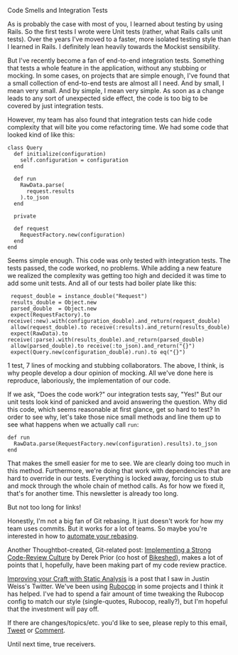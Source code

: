 Code Smells and Integration Tests

As is probably the case with most of you, I learned about testing by using Rails. So the first tests I wrote were Unit tests (rather, what Rails calls unit tests). Over the years I've moved to a faster, more isolated testing style than I learned in Rails. I definitely lean heavily towards the Mockist sensibility.

But I've recently become a fan of end-to-end integration tests. Something that tests a whole feature in the application, without any stubbing or mocking. In some cases, on projects that are simple enough, I've found that a small collection of end-to-end tests are almost all I need. And by small, I mean very small. And by simple, I mean very simple. As soon as a change leads to any sort of unexpected side effect, the code is too big to be covered by just integration tests.

However, my team has also found that integration tests can hide code complexity that will bite you come refactoring time. We had some code that looked kind of like this:

```
class Query
  def initialize(configuration)
    self.configuration = configuration
  end

  def run
    RawData.parse(
      request.results
    ).to_json
  end

  private

  def request
    RequestFactory.new(configuration)
  end
end
```

Seems simple enough. This code was only tested with integration tests. The tests passed, the code worked, no problems. While adding a new feature we realized the complexity was getting too high and decided it was time to add some unit tests. And all of our tests had boiler plate like this:

```
 request_double = instance_double("Request")
 results_double = Object.new
 parsed_double  = Object.new
 expect(RequestFactory).to receive(:new).with(configuration_double).and_return(request_double)
 allow(request_double).to receive(:results).and_return(results_double)
 expect(RawData).to receive(:parse).with(results_double).and_return(parsed_double)
 allow(parsed_double).to receive(:to_json).and_return("{}")
 expect(Query.new(configuration_double).run).to eq("{}")
```

1 test, 7 lines of mocking and stubbing collaborators. The above, I think, is why people develop a dour opinion of mocking. All we've done here is reproduce, laboriously, the implementation of our code.

If we ask, "Does the code work?" our integration tests say, "Yes!" But our unit tests look kind of panicked and avoid answering the question. Why did this code, which seems reasonable at first glance, get so hard to test? In order to see why, let's take those nice small methods and line them up to see what happens when we actually call `run`:

```
def run
  RawData.parse(RequestFactory.new(configuration).results).to_json
end
```

That makes the smell easier for me to see. We are clearly doing too much in this method. Furthermore, we're doing that work with dependencies that are hard to override in our tests. Everything is locked away, forcing us to stub and mock through the whole chain of method calls. As for how we fixed it, that's for another time. This newsletter is already too long.

But not too long for links!

Honestly, I'm not a big fan of Git rebasing. It just doesn't work for how my team uses commits. But it works for a lot of teams. So maybe you're interested in how to [automate your rebasing](https://robots.thoughtbot.com/autosquashing-git-commits).

Another Thoughtbot-created, Git-related post: [Implementing a Strong Code-Review Culture](https://www.youtube.com/watch?v=PJjmw9TRB7s) by Derek Prior (co host of [Bikeshed](http://bikeshed.fm/)), makes a lot of points that I, hopefully, have been making part of my code review practice.

[Improving your Craft with Static Analysis](http://www.infragistics.com/community/blogs/erikdietrich/archive/2015/05/18/improving-your-craft-with-static-analysis.aspx) is a post that I saw in Justin Weiss's Twitter. We've been using [Rubocop](https://github.com/bbatsov/rubocop) in some projects and I think it has helped. I've had to spend a fair amount of time tweaking the Rubocop config to match our style (single-quotes, Rubocop, really?), but I'm hopeful that the investment will pay off.

If there are changes/topics/etc. you'd like to see, please reply to this email, [Tweet](https://twitter.com/iwhitney) or [Comment](https://github.com/IanWhitney/newsletter/pull/5).

Until next time, true receivers.
